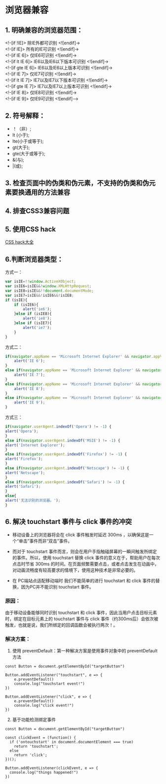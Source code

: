 # 浏览器兼容

## 1. 明确兼容的浏览器范围：
<!-[if !IE]> 除IE外都可识别 <![endif]-><br />
<!-[if IE]> 所有的IE可识别 <![endif]-><br />
<!-[if IE 6]> 仅IE6可识别 <![endif]-><br />
<!-[if lt IE 6]> IE6以及IE6以下版本可识别 <![endif]-><br />
<!-[if gte IE 6]> IE6以及IE6以上版本可识别 <![endif]-><br />
<!-[if IE 7]> 仅IE7可识别 <![endif]-><br />
<!-[if lt IE 7]> IE7以及IE7以下版本可识别 <![endif]-><br />
<!-[if gte IE 7]> IE7以及IE7以上版本可识别 <![endif]-><br />
<!-[if IE 8]> 仅IE8可识别 <![endif]-><br />
<!-[if IE 9]> 仅IE9可识别 <![endif]--><br />

## 2. 符号解释：
- ！（非）;
- lt (小于);
- lte(小于或等于);
- gt(大于);
- gte(大于或等于);
- &(与);
- |(或);

## 3. 检查页面中的伪类和伪元素，不支持的伪类和伪元素要换通用的方法兼容

## 4. 排查CSS3兼容问题

## 5. 使用CSS hack

[CSS hack大全](http://www.webhj.com/hj-650.html)

## 6.判断浏览器类型：

方式一：

```js
var isIE=!!window.ActiveXObject;
var isIE6=isIE&&!window.XMLHttpRequest;
var isIE8=isIE&&!!document.documentMode;
var isIE7=isIE&&!isIE6&&!isIE8;
if (isIE){
    if (isIE6){
        alert('ie6');
    }else if (isIE8){
        alert('ie8');
    }else if (isIE7){
        alert('ie7');
    }
}
```

方式二：

```js
if(navigator.appName == 'Microsoft Internet Explorer' && navigator.appVersion.match(/6./i)=='6.'){
    alert('IE 6');
}
else if(navigator.appName == 'Microsoft Internet Explorer' && navigator.appVersion.match(/7./i)=='7.'){
    alert('IE 7');
}
else if(navigator.appName == 'Microsoft Internet Explorer' && navigator.appVersion.match(/8./i)=='8.'){
    alert('IE 8');
}
else if(navigator.appName == 'Microsoft Internet Explorer' && navigator.appVersion.match(/9./i)=='9.'){
    alert('IE 9');
}
```

方式三：
```js
if(navigator.userAgent.indexOf('Opera') != -1) {
alert('Opera');
}
else if(navigator.userAgent.indexOf('MSIE') != -1) {
alert('Internet Explorer');
}
else if(navigator.userAgent.indexOf('Firefox') != -1) {
alert('Firefox');
}
else if(navigator.userAgent.indexOf('Netscape') != -1) {
alert('Netscape');
}
else if(navigator.userAgent.indexOf('Safari') != -1) {
alert('Safari');
}
else{
alert('无法识别的浏览器。');
}
```

## 6. 解决 touchstart 事件与 click 事件的冲突

- 移动设备上的浏览器将会在 click 事件触发时延迟 300ms ，以确保这是一个“单击”事件而非“双击”事件。

- 而对于 touchstart 事件而言，则会在用户手指触碰屏幕的一瞬间触发所绑定的事件。所以，使用 touchstart 替换 click 事件的意义在于，帮助用户在每次点击时节省 300ms 的时间。在页面频繁需要点击，或者点击发生在动画中，对动画流畅度有较高要求的情境下，使用这种技术是非常必要的。
- 在 PC端站点适配移动端时 我们不能简单的进行 touchstart 和 click 事件的替换，因为PC并不能识别 touchstart 事件。


### 原因：

由于移动设备能够同时识别 touchstart 和 click 事件，因此当用户点击目标元素时，绑定在目标元素上的 touchstart 事件与 click 事件（约300ms后）会依次被触发，也就是说，我们所绑定的回调函数会被执行两次！。

### 解决方案：

1. 使用 preventDefault：第一种解决方案是使用事件对象中的 preventDefault 方法
```
const Button = document.getElementById("targetButton")

Button.addEventListener("touchstart", e => {
    e.preventDefault()
    console.log("touchstart event!")
})

Button.addEventListener("click", e => {
    e.preventDefault()
    console.log("click event!")
})
```

2. 基于功能检测绑定事件
```
const Button = document.getElementById("targetButton")

const clickEvent = (function() {
  if ('ontouchstart' in document.documentElement === true)
    return 'touchstart';
  else
    return 'click';
})();

Button.addEventListener(clickEvent, e => {
  console.log("things happened!")
})
```






